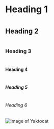 # <h1> Heading 1 </h1>
# <h2> Heading 2 </h2>
# <h3> Heading 3 </h3>
# <h4> Heading 4 </h4>
# <h5> Heading 5 </h5>
# <h6> Heading 6 </h6>
![Image of Yaktocat](https://octodex.github.com/images/yaktocat.png)
